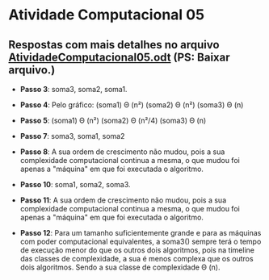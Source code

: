 # Atividade Computacional 05
## Respostas com mais detalhes no arquivo [AtividadeComputacional05.odt](https://github.com/thiagomaia971/ProjetoAnaliseDeAlgoritmos/blob/master/AtividadeComputacional05/AtividadeComputacional05.odt) (PS: Baixar arquivo.)

* **Passo 3**: soma3, soma2, soma1.

* **Passo 4**: Pelo gráfico:
        (soma1) Θ (n²)
        (soma2) Θ (n²)
        (soma3) Θ (n)

* **Passo 5**: (soma1) Θ (n²)
         (soma2) Θ (n²/4)
         (soma3) Θ (n)

* **Passo 7**: soma3, soma1, soma2

* **Passo 8**: A sua ordem de crescimento não mudou, pois a sua complexidade computacional continua a mesma, o que mudou foi apenas a "máquina" em que foi executada o algoritmo.

* **Passo 10**: soma1, soma2, soma3.

* **Passo 11**: A sua ordem de crescimento não mudou, pois a sua complexidade computacional continua a mesma, o que mudou foi apenas a "máquina" em que foi executada o algoritmo.

* **Passo 12**: Para um tamanho suficientemente grande e para as máquinas com poder computacional equivalentes, a soma3() sempre terá o tempo de execução menor do que os outros dois algoritmos, pois na timeline das classes de complexidade, a sua é menos complexa que os outros dois algoritmos. Sendo a sua classe de complexidade Θ (n).
